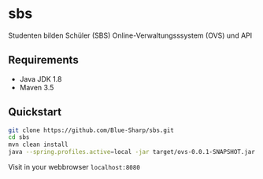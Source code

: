 # sbs
Studenten bilden Schüler (SBS) Online-Verwaltungsssystem (OVS) und API

## Requirements

- Java JDK 1.8
- Maven 3.5

## Quickstart
```bash
git clone https://github.com/Blue-Sharp/sbs.git
cd sbs
mvn clean install
java --spring.profiles.active=local -jar target/ovs-0.0.1-SNAPSHOT.jar # change default port with -Dserver.port=80
```

Visit in your webbrowser `localhost:8080`
